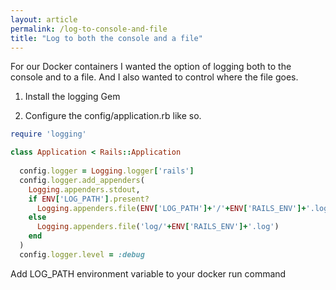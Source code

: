 ```yaml
---
layout: article
permalink: /log-to-console-and-file
title: "Log to both the console and a file"
---
```

For our Docker containers I wanted the option of logging both to the console and to a file.  And I also wanted to control where the file goes.

1. Install the logging Gem

2. Configure the config/application.rb like so.

```ruby
require 'logging'

class Application < Rails::Application
  
  config.logger = Logging.logger['rails']
  config.logger.add_appenders(
    Logging.appenders.stdout,
    if ENV['LOG_PATH'].present?
      Logging.appenders.file(ENV['LOG_PATH']+'/'+ENV['RAILS_ENV']+'.log')
    else
      Logging.appenders.file('log/'+ENV['RAILS_ENV']+'.log')
    end
  )
  config.logger.level = :debug
```


Add LOG_PATH environment variable to your docker run command
